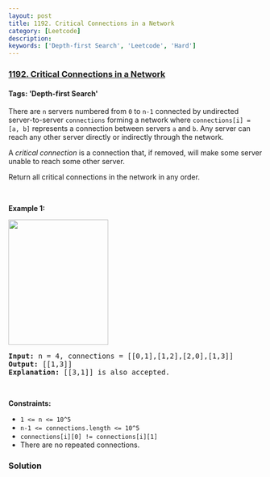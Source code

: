 ```yaml
---
layout: post
title: 1192. Critical Connections in a Network
category: [Leetcode]
description: 
keywords: ['Depth-first Search', 'Leetcode', 'Hard']
---
```

### [1192. Critical Connections in a Network](https://leetcode.com/problems/critical-connections-in-a-network)

#### Tags: 'Depth-first Search'

<div class="content__u3I1 question-content__JfgR"><div><p>There are <code>n</code> servers numbered from <code>0</code> to <code>n-1</code> connected by undirected server-to-server <code>connections</code> forming a network where <code>connections[i] = [a, b]</code> represents a connection between servers <code>a</code> and <code>b</code>. Any server can reach any other server directly or indirectly through the network.</p>
<p>A <em>critical connection</em> is a connection that, if removed, will make some server unable to reach some other server.</p>
<p>Return all critical connections in the network in any order.</p>
<p> </p>
<p><strong>Example 1:</strong></p>
<p><strong><img alt="" src="https://assets.leetcode.com/uploads/2019/09/03/1537_ex1_2.png" style="width: 198px; height: 248px;"/></strong></p>
<pre><strong>Input:</strong> n = 4, connections = [[0,1],[1,2],[2,0],[1,3]]
<strong>Output:</strong> [[1,3]]
<strong>Explanation:</strong> [[3,1]] is also accepted.
</pre>
<p> </p>
<p><strong>Constraints:</strong></p>
<ul>
<li><code>1 &lt;= n &lt;= 10^5</code></li>
<li><code>n-1 &lt;= connections.length &lt;= 10^5</code></li>
<li><code>connections[i][0] != connections[i][1]</code></li>
<li>There are no repeated connections.</li>
</ul>
</div></div>

### Solution
